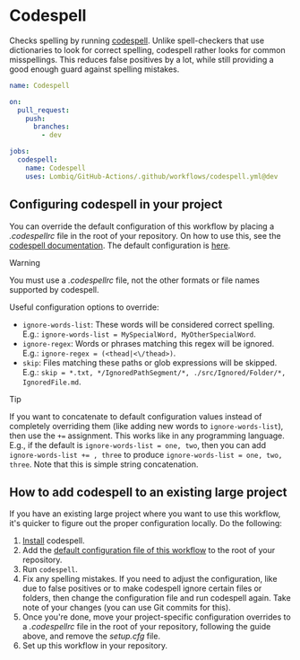 # Codespell

Checks spelling by running [codespell](https://github.com/codespell-project/codespell). Unlike spell-checkers that use dictionaries to look for correct spelling, codespell rather looks for common misspellings. This reduces false positives by a lot, while still providing a good enough guard against spelling mistakes.

```yaml
name: Codespell

on:
  pull_request:
    push:
      branches:
        - dev

jobs:
  codespell:
    name: Codespell
    uses: Lombiq/GitHub-Actions/.github/workflows/codespell.yml@dev
```

## Configuring codespell in your project

You can override the default configuration of this workflow by placing a _.codespellrc_ file in the root of your repository. On how to use this, see the [codespell documentation](https://github.com/codespell-project/codespell?tab=readme-ov-file#using-a-config-file). The default configuration is [here](https://github.com/Lombiq/GitHub-Actions/blob/dev/.github/actions/codespell/setup.cfg).

<!-- textlint-disable doubled-spaces -->
> [!WARNING]
> You must use a _.codespellrc_ file, not the other formats or file names supported by codespell.
<!-- textlint-enable doubled-spaces -->

Useful configuration options to override:

- `ignore-words-list`: These words will be considered correct spelling. E.g.: `ignore-words-list = MySpecialWord, MyOtherSpecialWord`.
- `ignore-regex`: Words or phrases matching this regex will be ignored. E.g.: `ignore-regex = (<thead|<\/thead>)`.
- `skip`: Files matching these paths or glob expressions will be skipped. E.g.: `skip = *.txt, */IgnoredPathSegment/*, ./src/Ignored/Folder/*, IgnoredFile.md`.

<!-- textlint-disable doubled-spaces -->
> [!TIP]
> If you want to concatenate to default configuration values instead of completely overriding them (like adding new words to `ignore-words-list`), then use the `+=` assignment. This works like in any programming language. E.g., if the default is `ignore-words-list = one, two`, then you can add `ignore-words-list += , three` to produce `ignore-words-list = one, two, three`. Note that this is simple string concatenation.
<!-- textlint-enable doubled-spaces -->

## How to add codespell to an existing large project

If you have an existing large project where you want to use this workflow, it's quicker to figure out the proper configuration locally. Do the following:

1. [Install](https://github.com/codespell-project/codespell?tab=readme-ov-file#installation) codespell.
2. Add the [default configuration file of this workflow](https://github.com/Lombiq/GitHub-Actions/blob/dev/.github/actions/codespell/setup.cfg) to the root of your repository.
3. Run `codespell`.
4. Fix any spelling mistakes. If you need to adjust the configuration, like due to false positives or to make codespell ignore certain files or folders, then change the configuration file and run codespell again. Take note of your changes (you can use Git commits for this).
5. Once you're done, move your project-specific configuration overrides to a _.codespellrc_ file in the root of your repository, following the guide above, and remove the _setup.cfg_ file.
6. Set up this workflow in your repository.